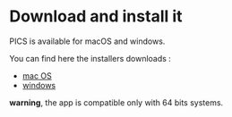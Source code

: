 # Download and install it

PICS is available for macOS and windows.

You can find here the installers downloads :
* [mac OS](#)
* [windows](#)

**warning**, the app is compatible only with 64 bits systems.